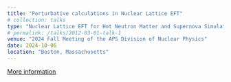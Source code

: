 ```yaml
---
title: "Perturbative calculations in Nuclear Lattice EFT"
# collection: talks
type: "Nuclear Lattice EFT for Hot Neutron Matter and Supernova Simulations"
# permalink: /talks/2012-03-01-talk-1
venue: "2024 Fall Meeting of the APS Division of Nuclear Physics"
date: 2024-10-06
location: "Boston, Massachusetts"
---
```


[More information](https://meetings.aps.org/Meeting/DNP24/Session/R13.3)

